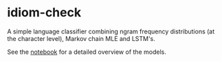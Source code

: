 # idiom-check
A simple language classifier combining ngram frequency distributions (at the character level), Markov chain MLE and LSTM's.

See the [notebook](IdiomCheck%20-%20Language%20Detection.ipynb) for a detailed overview of the models. 
